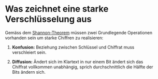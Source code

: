 # Was zeichnet eine starke Verschlüsselung aus

Gemäss dem [Shannon-Theorem](https://de.wikipedia.org/wiki/Perfekte_Sicherheit) müssen zwei Grundlegende Operationen vorhanden sein um starke Chiffren zu realisieren:

1.    **Konfusion:** Beziehung zwischen Schlüssel und Chiffrat muss verschleiert sein. 

2.    **Diffusion:** Ändert sich im Klartext in nur einem Bit ändert sich das Chiffrat vollkommen unabhängig, sprich durchschnittlich die Hälfte der Bits ändern sich.

